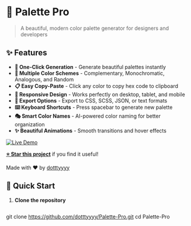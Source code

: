 # 🎨 Palette Pro

> A beautiful, modern color palette generator for designers and developers

## ✨ Features

- **🎯 One-Click Generation** - Generate beautiful palettes instantly
- **🎨 Multiple Color Schemes** - Complementary, Monochromatic, Analogous, and Random
- **📋 Easy Copy-Paste** - Click any color to copy hex code to clipboard
- **📱 Responsive Design** - Works perfectly on desktop, tablet, and mobile
- **💾 Export Options** - Export to CSS, SCSS, JSON, or text formats
- **⌨️ Keyboard Shortcuts** - Press spacebar to generate new palette
- **🎭 Smart Color Names** - AI-powered color naming for better organization
- **✨ Beautiful Animations** - Smooth transitions and hover effects

[![Live Demo](https://img.shields.io/badge/Live-Demo-brightgreen)](https://dotttyyyy.github.io/Palette-Pro)

**[⭐ Star this project](https://github.com/dotttyyyy/Palette-Pro)** if you find it useful!

Made with ❤️ by [dotttyyyy](https://github.com/dotttyyyy)

## 🚀 Quick Start

1. **Clone the repository**
   ```bash
  git clone https://github.com/dotttyyyy/Palette-Pro.git
cd Palette-Pro
